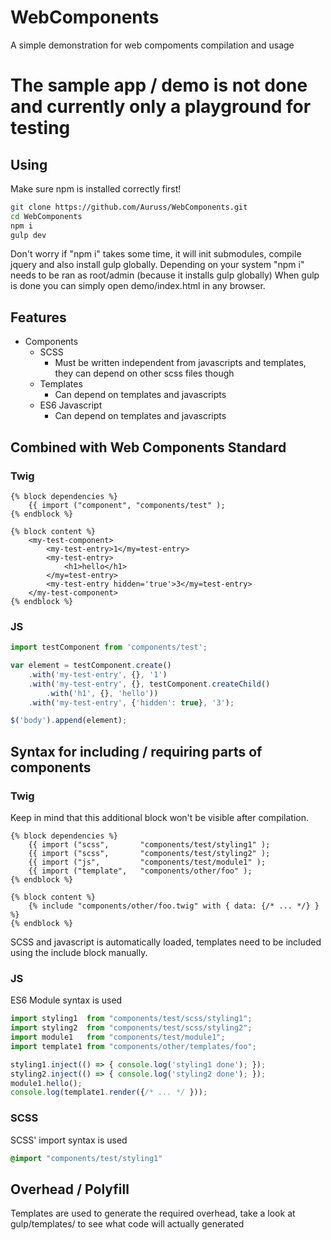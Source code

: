 # WebComponents
A simple demonstration for web compoments compilation and usage

# The sample app / demo is not done and currently only a playground for testing

## Using
Make sure npm is installed correctly first!

```bash
git clone https://github.com/Auruss/WebComponents.git
cd WebComponents
npm i
gulp dev
```

Don't worry if "npm i" takes some time, it will init submodules, compile jquery and also install gulp globally.
Depending on your system "npm i" needs to be ran as root/admin (because it installs gulp globally)
When gulp is done you can simply open demo/index.html in any browser.

## Features
- Components
    - SCSS
        - Must be written independent from javascripts and templates, they can depend on other scss files though
    - Templates
        - Can depend on templates and javascripts
    - ES6 Javascript
        - Can depend on templates and javascripts

## Combined with Web Components Standard
### Twig
```twig
{% block dependencies %}
    {{ import ("component", "components/test" );
{% endblock %}

{% block content %}
    <my-test-component>
        <my-test-entry>1</my=test-entry>
        <my-test-entry>
            <h1>hello</h1>
        </my=test-entry>
        <my-test-entry hidden='true'>3</my=test-entry>
    </my-test-component>
{% endblock %}
```

### JS
```js
import testComponent from 'components/test';

var element = testComponent.create()
    .with('my-test-entry', {}, '1')
    .with('my-test-entry', {}, testComponent.createChild()
        .with('h1', {}, 'hello'))
    .with('my-test-entry', {'hidden': true}, '3');

$('body').append(element);
```

## Syntax for including / requiring parts of components
### Twig
Keep in mind that this additional block won't be visible after compilation.
```twig
{% block dependencies %}
    {{ import ("scss",       "components/test/styling1" );
    {{ import ("scss",       "components/test/styling2" );
    {{ import ("js",         "components/test/module1" );
    {{ import ("template",   "components/other/foo" );
{% endblock %}

{% block content %}
    {% include "components/other/foo.twig" with { data: {/* ... */} } %}
{% endblock %}
```
SCSS and javascript is automatically loaded, templates need to be included using the include block manually.

### JS
ES6 Module syntax is used
```js
import styling1  from "components/test/scss/styling1";
import styling2  from "components/test/scss/styling2";
import module1   from "components/test/module1";
import template1 from "components/other/templates/foo";

styling1.inject(() => { console.log('styling1 done'); });
styling2.inject(() => { console.log('styling2 done'); });
module1.hello();
console.log(template1.render({/* ... */ }));
```

### SCSS
SCSS' import syntax is used
```scss
@import "components/test/styling1"
```

## Overhead / Polyfill
Templates are used to generate the required overhead, take a look at gulp/templates/ to see what code will actually generated